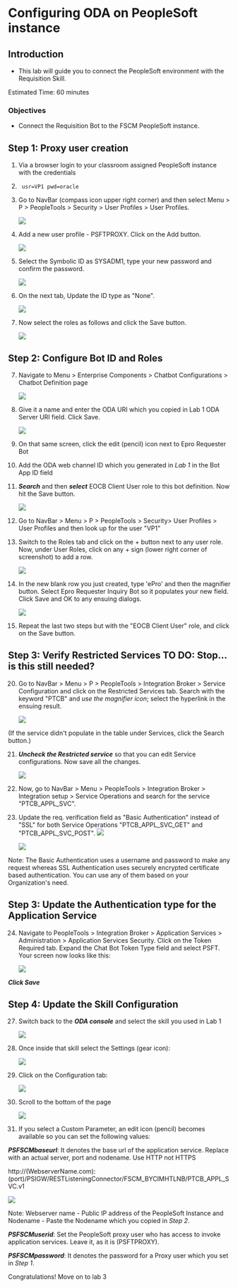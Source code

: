 # Configuring ODA on PeopleSoft instance 

## Introduction

- This lab will guide you to connect the PeopleSoft environment with the Requisition Skill.

Estimated Time: 60 minutes

### Objectives

- Connect the Requisition Bot to the FSCM PeopleSoft instance.

## **Step 1:** Proxy user creation

1. Via a browser login to your classroom assigned PeopleSoft instance with the credentials 
2. 		usr=VP1 pwd=oracle

2. Go to NavBar (compass icon upper right corner) and then select Menu > P > PeopleTools > Security > User Profiles > User Profiles.

    ![](images/security.png " ")

3.  Add a new user profile - PSFTPROXY. Click on the Add button.

    ![](images/addpsftproxy.png " ")

4. Select the Symbolic ID as SYSADM1, type your new password and confirm the password.

   ![](images/upgeneral.png " ")

5.  On the next tab, Update the ID type as "None". 

    ![](images/upid.png " ")


6.  Now select the roles as follows and click the Save button.

    ![](images/uproles.png " ")


## **Step 2:** Configure Bot ID and Roles

7.  Navigate to Menu > Enterprise Components > Chatbot Configurations > Chatbot Definition page

    ![](images/chatconfig.png " ")

8.  Give it a name and enter the ODA URI which you copied in Lab 1 ODA Server URI field. Click Save.

    ![](images/botdef.png " ")
    
9. On that same screen, click the edit (pencil) icon next to Epro Requester Bot

10. Add the ODA web channel ID which you generated in *Lab 1* in the Bot App ID field

11. ***Search*** and then ***select*** EOCB Client User role to this bot definition. Now hit the Save button.

    ![](images/maintainbotdef.png " ")


18. Go to NavBar > Menu > P > PeopleTools > Security> User Profiles > User Profiles and then look up for the user "VP1"

19. Switch to the Roles tab and click on the + button next to any user role. Now, under User Roles, click on any + sign (lower right corner of screenshot) to add a row.

    ![](images/addRole.png " ")
    
19. In the new blank row you just created, type 'ePro' and then the magnifier button. Select Epro Requester Inquiry Bot so it populates your new field. Click Save and OK to any ensuing dialogs.

    ![](images/addRole2.png " ")

20. Repeat the last two steps but with the "EOCB Client User" role, and click on the Save button.


## **Step 3:** Verify Restricted Services TO DO: Stop... is this still needed?

20. Go to NavBar > Menu > P > PeopleTools > Integration Broker > Service Configuration and click on the Restricted Services tab. Search with the keyword "PTCB" and *use the magnifier icon*; select the hyperlink in the ensuing result.
	
     ![](images/restricted.png " ")
     
(If the service didn't populate in the table under Services, click the Search button.)

21. ***Uncheck the Restricted service*** so that you can edit Service configurations. Now save all the changes.

     ![](images/restricted2.png " ")

22. Now, go to NavBar > Menu > PeopleTools > Integration Broker > Integration setup > Service Operations and search for the service "PTCB\_APPL\_SVC".

23. Update the req. verification field as "Basic Authentication" instead of "SSL" for both Service Operations "PTCB\_APPL\_SVC\_GET" and "PTCB\_APPL\_SVC\_POST".
    ![](images/serviceop.png " ")

    ![](images/reqauth.png " ")

Note: The Basic Authentication uses a username and password to make any request whereas SSL Authentication uses securely encrypted certificate based authentication. You can use any of them based on your Organization's need.

## **Step 3:** Update the Authentication type for the Application Service

24. Navigate to PeopleTools > Integration Broker > Application Services >  Administration > Application Services Security. Click on the Token Required tab. Expand the Chat Bot Token Type field and select PSFT. Your screen now looks like this:

     ![](images/search.png " ")

***Click Save***

<!--25. Search for PT_CONFIGIRATION and click on the Configure button. 

26. By default, the authentication type is OAuth but switch that to PS ODA Authentication and save the changes.

    ![](images/ptconfig.png " ")
-->
## **Step 4:** Update the Skill Configuration

27. Switch back to the ***ODA console*** and select the skill you used in Lab 1

    ![](images/skill1.png " ")

28. Once inside that skill select the Settings (gear icon):

    ![](images/skill2.png " ")
    
29. Click on the Configuration tab:

    ![](images/skill3.png " ")
    
30. Scroll to the bottom of the page

    ![](images/skill4.png " ")


31. If you select a Custom Parameter, an edit icon (pencil) becomes available so you can set the following values:

***PSFSCMbaseurl***: It denotes the base url of the application service. Replace with an actual server, port and nodename. Use HTTP not HTTPS
            
http://(WebserverName.com):(port)/PSIGW/RESTListeningConnector/FSCM\_BYCIMHTLNB/PTCB\_APPL\_SVC.v1

   ![](images/FSCUMRL.png " ")

Note: Webserver name - Public IP address of the PeopleSoft Instance and Nodename - Paste the Nodename which you copied in *Step 2*.

***PSFSCMuserid***: Set the PeopleSoft proxy user who has access to invoke application services. Leave it, as it is (PSFTPROXY).

***PSFSCMpassword***: It denotes the password for a Proxy user which you set in *Step 1*. 


    
Congratulations! Move on to lab 3




